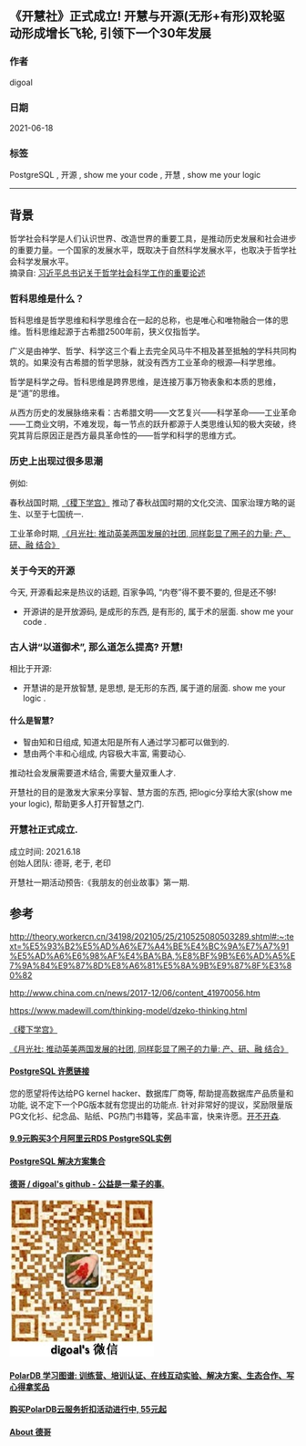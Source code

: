 ## 《开慧社》正式成立! 开慧与开源(无形+有形)双轮驱动形成增长飞轮, 引领下一个30年发展  
    
### 作者    
digoal    
    
### 日期    
2021-06-18     
    
### 标签    
PostgreSQL , 开源 , show me your code , 开慧 , show me your logic   
    
----    
    
## 背景    
哲学社会科学是人们认识世界、改造世界的重要工具，是推动历史发展和社会进步的重要力量。一个国家的发展水平，既取决于自然科学发展水平，也取决于哲学社会科学发展水平。  
摘录自: [习近平总书记关于哲学社会科学工作的重要论述](http://theory.workercn.cn/34198/202105/25/210525080503289.shtml#:~:text=%E5%93%B2%E5%AD%A6%E7%A4%BE%E4%BC%9A%E7%A7%91%E5%AD%A6%E6%98%AF%E4%BA%BA,%E8%BF%9B%E6%AD%A5%E7%9A%84%E9%87%8D%E8%A6%81%E5%8A%9B%E9%87%8F%E3%80%82)  
  
### 哲科思维是什么？  
  
哲科思维是哲学思维和科学思维合在一起的总称，也是唯心和唯物融合一体的思维。哲科思维起源于古希腊2500年前，狭义仅指哲学。  
  
广义是由神学、哲学、科学这三个看上去完全风马牛不相及甚至抵触的学科共同构筑的。如果没有古希腊的哲学思脉，就没有西方工业革命的根源—科学思维。  
  
哲学是科学之母。哲科思维是跨界思维，是连接万事万物表象和本质的思维，是“道”的思维。  
  
  
从西方历史的发展脉络来看：古希腊文明——文艺复兴——科学革命——工业革命——工商业文明，不难发现，每一节点的跃升都源于人类思维认知的极大突破，终究其背后原因正是西方最具革命性的——哲学和科学的思维方式。  
  
### 历史上出现过很多思潮  
  
例如:  
  
春秋战国时期, [《稷下学宫》](../202104/20210423_02.md)  推动了春秋战国时期的文化交流、国家治理方略的诞生、以至于七国统一.   
  
工业革命时期, [《月光社: 推动英美两国发展的社团, 同样彰显了圈子的力量: 产、研、融 结合》](../202103/20210316_04.md)   
  
### 关于今天的开源  
今天, 开源看起来是热议的话题, 百家争鸣, “内卷”得不要不要的, 但是还不够!   
  
- 开源讲的是开放源码, 是成形的东西, 是有形的, 属于术的层面. show me your code .   
  
### 古人讲“以道御术”, 那么道怎么提高? 开慧!   
  
相比于开源:   
- 开慧讲的是开放智慧, 是思想, 是无形的东西, 属于道的层面. show me your logic .   
  
#### 什么是智慧?   
- 智由知和日组成, 知道太阳是所有人通过学习都可以做到的.   
- 慧由两个丰和心组成, 内容极大丰富, 需要动心.   
  
推动社会发展需要道术结合, 需要大量双重人才.   
  
开慧社的目的是激发大家来分享智、慧方面的东西, 把logic分享给大家(show me your logic), 帮助更多人打开智慧之门.   
  
### 开慧社正式成立.  
成立时间: 2021.6.18  
创始人团队: 德哥, 老于, 老印    
  
开慧社一期活动预告:《我朋友的创业故事》第一期.   
  
  
## 参考  
http://theory.workercn.cn/34198/202105/25/210525080503289.shtml#:~:text=%E5%93%B2%E5%AD%A6%E7%A4%BE%E4%BC%9A%E7%A7%91%E5%AD%A6%E6%98%AF%E4%BA%BA,%E8%BF%9B%E6%AD%A5%E7%9A%84%E9%87%8D%E8%A6%81%E5%8A%9B%E9%87%8F%E3%80%82  
  
http://www.china.com.cn/news/2017-12/06/content_41970056.htm  
  
https://www.madewill.com/thinking-model/dzeko-thinking.html  
  
[《稷下学宫》](../202104/20210423_02.md)    
  
[《月光社: 推动英美两国发展的社团, 同样彰显了圈子的力量: 产、研、融 结合》](../202103/20210316_04.md)   
  
  
  
#### [PostgreSQL 许愿链接](https://github.com/digoal/blog/issues/76 "269ac3d1c492e938c0191101c7238216")
您的愿望将传达给PG kernel hacker、数据库厂商等, 帮助提高数据库产品质量和功能, 说不定下一个PG版本就有您提出的功能点. 针对非常好的提议，奖励限量版PG文化衫、纪念品、贴纸、PG热门书籍等，奖品丰富，快来许愿。[开不开森](https://github.com/digoal/blog/issues/76 "269ac3d1c492e938c0191101c7238216").  
  
  
#### [9.9元购买3个月阿里云RDS PostgreSQL实例](https://www.aliyun.com/database/postgresqlactivity "57258f76c37864c6e6d23383d05714ea")
  
  
#### [PostgreSQL 解决方案集合](https://yq.aliyun.com/topic/118 "40cff096e9ed7122c512b35d8561d9c8")
  
  
#### [德哥 / digoal's github - 公益是一辈子的事.](https://github.com/digoal/blog/blob/master/README.md "22709685feb7cab07d30f30387f0a9ae")
  
  
![digoal's wechat](../pic/digoal_weixin.jpg "f7ad92eeba24523fd47a6e1a0e691b59")
  
  
#### [PolarDB 学习图谱: 训练营、培训认证、在线互动实验、解决方案、生态合作、写心得拿奖品](https://www.aliyun.com/database/openpolardb/activity "8642f60e04ed0c814bf9cb9677976bd4")
  
  
#### [购买PolarDB云服务折扣活动进行中, 55元起](https://www.aliyun.com/activity/new/polardb-yunparter?userCode=bsb3t4al "e0495c413bedacabb75ff1e880be465a")
  
  
#### [About 德哥](https://github.com/digoal/blog/blob/master/me/readme.md "a37735981e7704886ffd590565582dd0")
  
